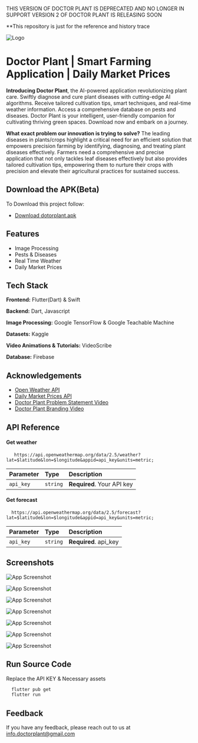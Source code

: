 THIS VERSION OF DOCTOR PLANT IS DEPRECATED AND NO LONGER IN SUPPORT
VERSION 2 OF DOCTOR PLANT IS RELEASING SOON

**This repository is just for the reference and history trace



![Logo](https://firebasestorage.googleapis.com/v0/b/doctorplant-smartfarming.appspot.com/o/logo.png?alt=media&token=ec48b0e2-8fa5-4b55-a463-4688eaf84e09)


# Doctor Plant | Smart Farming Application | Daily Market Prices

**Introducing Doctor Plant**, the AI-powered application revolutionizing plant care. Swiftly diagnose and cure plant diseases with cutting-edge AI algorithms. Receive tailored cultivation tips, smart techniques, and real-time weather information. Access a comprehensive database on pests and diseases. Doctor Plant is your intelligent, user-friendly companion for cultivating thriving green spaces. Download now and embark on a journey.

**What exact problem our innovation is trying to solve?**
The leading diseases in plants/crops highlight a critical need for an efficient solution that empowers precision farming by identifying, diagnosing, and treating plant diseases effectively. Farmers need a comprehensive and precise application that not only tackles leaf diseases effectively but also provides tailored cultivation tips, empowering them to nurture their crops with precision and elevate their agricultural practices for sustained success.




## Download the APK(Beta)

To Download this project follow:

- [Download dotorplant.apk](https://drive.google.com/file/d/1MivKO1YI-oyIZy9KkOem47eNw4g90SYU/view?usp=sharing)

## Features

- Image Processing
- Pests & Diseases
- Real Time Weather
- Daily Market Prices


## Tech Stack

**Frontend:** Flutter(Dart) & Swift

**Backend:** Dart, Javascript

**Image Processing:** Google TensorFlow & Google Teachable Machine

**Datasets:** Kaggle

**Video Animations & Tutorials:** VideoScribe

**Database:** Firebase



## Acknowledgements

 - [Open Weather API](https://openweathermap.org/api)
 - [Daily Market Prices API](https://data.gov.in/resource/current-daily-price-various-commodities-various-markets-mandi)
 - [Doctor Plant Problem Statement Video](https://youtu.be/okfWWCgSt5I?feature=shared)
 - [Doctor Plant Branding Video](https://youtu.be/C8kKpSdBT4k?feature=shared)


## API Reference

#### Get weather

```http
   https://api.openweathermap.org/data/2.5/weather?lat=$latitude&lon=$longitude&appid=api_key&units=metric;
```

| Parameter | Type     | Description                |
| :-------- | :------- | :------------------------- |
| `api_key` | `string` | **Required**. Your API key |

#### Get forecast

```http
  https://api.openweathermap.org/data/2.5/forecast?lat=$latitude&lon=$longitude&appid=api_key&units=metric;
```

| Parameter | Type     | Description                       |
| :-------- | :------- | :-------------------------------- |
| `api_key`      | `string` | **Required**. api_key |



## Screenshots

![App Screenshot](https://firebasestorage.googleapis.com/v0/b/doctorplant-smartfarming.appspot.com/o/snap3.jpg?alt=media&token=b81b1a5a-b12f-42c7-8e6f-a662406c675c)

![App Screenshot](https://firebasestorage.googleapis.com/v0/b/doctorplant-smartfarming.appspot.com/o/snap2.jpg?alt=media&token=d9157186-1005-42e0-9def-8f89067f5536)

![App Screenshot](https://firebasestorage.googleapis.com/v0/b/doctorplant-smartfarming.appspot.com/o/snap1.jpg?alt=media&token=d9815944-37dc-4ed5-a7bc-a2176f278f65)

![App Screenshot](https://firebasestorage.googleapis.com/v0/b/doctorplant-smartfarming.appspot.com/o/1709132204170.jpg?alt=media&token=2ab329ff-7112-4656-b548-2c13c8333979)

![App Screenshot](https://firebasestorage.googleapis.com/v0/b/doctorplant-smartfarming.appspot.com/o/ss.jpg?alt=media&token=ef1f46ae-d482-4372-b68d-4681eb912ece)

![App Screenshot](https://firebasestorage.googleapis.com/v0/b/doctorplant-smartfarming.appspot.com/o/daily-market-prices.jpg?alt=media&token=751717ff-886c-4934-9d37-e54900975c6c)

![App Screenshot](https://firebasestorage.googleapis.com/v0/b/doctorplant-smartfarming.appspot.com/o/filter_market.jpg?alt=media&token=baf5970f-5118-4ea0-a68f-ea2c534a3eb3)
## Run Source Code 
Replace the API KEY & Necessary assets


```bash
  flutter pub get
  flutter run
```
    
## Feedback

If you have any feedback, please reach out to us at info.doctorplant@gmail.com

